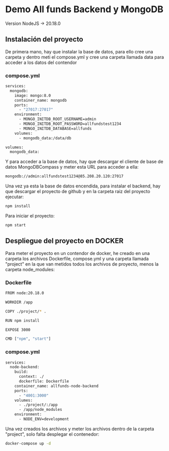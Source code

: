 # Demo All funds Backend y MongoDB

Version NodeJS -> 20.18.0

## Instalación del proyecto

De primera mano, hay que instalar la base de datos, para ello cree una carpeta y dentro meti el compose.yml y cree una carpeta llamada data para acceder a los datos del contendor

### compose.yml

```bash
services:
  mongodb:
    image: mongo:8.0
    container_name: mongodb
    ports:
      - "27017:27017"
    environment:
      - MONGO_INITDB_ROOT_USERNAME=admin  
      - MONGO_INITDB_ROOT_PASSWORD=allfundstest1234  
      - MONGO_INITDB_DATABASE=allfunds  
    volumes:
      - mongodb_data:/data/db 

volumes:
  mongodb_data:
```

Y para acceder a la base de datos, hay que descargar el cliente de base de datos MongoDBCompass y meter esta URL para acceder a ella:

```bash
mongodb://admin:allfundstest1234@85.208.20.120:27017
```

Una vez ya esta la base de datos encendida, para instalar el backend, hay que descargar el proyecto de github y en la carpeta raiz del proyecto ejecutar:

```bash
npm install
```
Para iniciar el proyecto:

```bash
npm start
```

## Despliegue del proyecto en DOCKER

Para meter el proyecto en un contendor de docker, he creado en una carpeta los archivos Dockerfile, compose.yml y una carpeta llamada "project" en la que van metidos todos los archivos de proyecto, menos la carpeta node_modules:

### Dockerfile

```bash
FROM node:20.18.0

WORKDIR /app

COPY ./project/* .

RUN npm install

EXPOSE 3000

CMD ["npm", "start"]

```

### compose.yml

```bash
services:
  node-backend:
    build:
      context: ./
      dockerfile: Dockerfile
    container_name: allfunds-node-backend
    ports:
      - "4001:3000"
    volumes:
      - ./project/:/app
      - /app/node_modules
    environment:
      - NODE_ENV=development
```

Una vez creados los archivos y meter los archivos dentro de la carpeta "project", solo falta desplegar el contenedor:

```bash
docker-compose up -d
```
